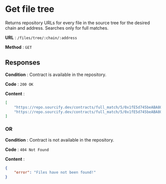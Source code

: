# Get file tree

Returns repository URLs for every file in the source tree for the desired chain and address. Searches only for full matches.

**URL** : `/files/tree/:chain/:address`

**Method** : `GET`

## Responses

**Condition** : Contract is available in the repository.

**Code** : `200 OK`

**Content** : 

```json
[
    "https://repo.sourcify.dev/contracts/full_match/5/0x1fE5d745beABA808AAdF52057Dd7AAA47b42cFD0/metadata.json",
    "https://repo.sourcify.dev/contracts/full_match/5/0x1fE5d745beABA808AAdF52057Dd7AAA47b42cFD0/sources/browser/ERC20Standard.sol"
]
```

### OR

**Condition** : Contract is not available in the repository.

**Code** : `404 Not Found`

**Content** : 
```json
{
    "error": "Files have not been found!"
}
```